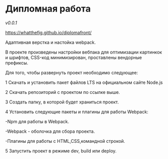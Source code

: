 <h1>Дипломная работа</h1>

*v0.0.1*

https://whatthefig.github.io/diplomafront/

Адаптивная верстка и настойка webpack. 

В проекте произведены настройки вебпака для оптимизации картинкок и шрифтов, CSS-код минимизирован, проставлены вендорные префиксы. 


Для того, чтобы развернуть проект необходимо следующее:


1 Скачать и установить пакет файлов LTS на официальном сайте Node.js


2 Скачать репозиторий с проектом по ссылке выше.


3 Создать папку, в которой будет храниться проект.


4 Установить следующие пакеты и плагины для работы Webpack:


 -Npm для работы в Webpack.
 
 -Webpack - оболочка для сбора проекта.
 
 -Плагины для работы с HTML,CSS,командной строкой.


5 Запустить проект в режиме dev, build или deploy.
